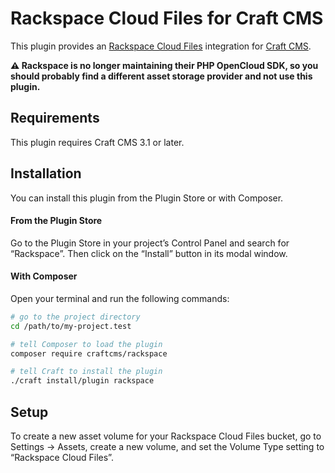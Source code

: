 # Rackspace Cloud Files for Craft CMS

This plugin provides an [Rackspace Cloud Files](https://www.rackspace.com/cloud/files) integration for [Craft CMS](https://craftcms.com/).

**:warning: Rackspace is no longer maintaining their PHP OpenCloud SDK, so you should probably find a different asset storage provider and not use this plugin.**

## Requirements

This plugin requires Craft CMS 3.1 or later.

## Installation

You can install this plugin from the Plugin Store or with Composer.

#### From the Plugin Store

Go to the Plugin Store in your project’s Control Panel and search for “Rackspace”. Then click on the “Install” button in its modal window.

#### With Composer

Open your terminal and run the following commands:

```bash
# go to the project directory
cd /path/to/my-project.test

# tell Composer to load the plugin
composer require craftcms/rackspace

# tell Craft to install the plugin
./craft install/plugin rackspace
```

## Setup

To create a new asset volume for your Rackspace Cloud Files bucket, go to Settings → Assets, create a new volume, and set the Volume Type setting to “Rackspace Cloud Files”.

